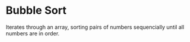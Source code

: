 # Bubble Sort
 Iterates through an array, sorting pairs of numbers sequencially until all numbers are in order.
